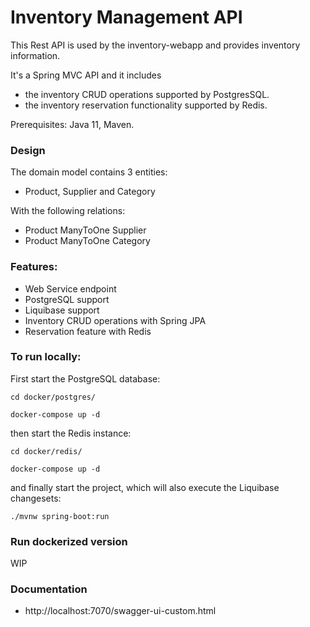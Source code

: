 # Inventory Management API

This Rest API is used by the inventory-webapp and provides inventory information.

It's a Spring MVC API and it includes 

- the inventory CRUD operations supported by PostgresSQL.
- the inventory reservation functionality supported by Redis.  

Prerequisites: Java 11, Maven.

### Design
The domain model contains 3 entities: 
- Product, Supplier and Category 

With the following relations:
- Product ManyToOne Supplier 
- Product ManyToOne Category

### Features:
- Web Service endpoint
- PostgreSQL support
- Liquibase support
- Inventory CRUD operations with Spring JPA
- Reservation feature with Redis  

### To run locally:
First start the PostgreSQL database:

`cd docker/postgres/`

`docker-compose up -d `  

then start the Redis instance:

`cd docker/redis/`

`docker-compose up -d ` 

and finally start the project, which will also execute the Liquibase changesets:

`./mvnw spring-boot:run`

### Run dockerized version
 WIP

### Documentation
- http://localhost:7070/swagger-ui-custom.html